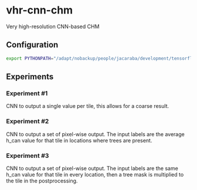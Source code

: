 # vhr-cnn-chm

Very high-resolution CNN-based CHM

## Configuration

```bash
export PYTHONPATH="/adapt/nobackup/people/jacaraba/development/tensorflow-caney:/adapt/nobackup/people/jacaraba/development/vhr-cnn-chm"
```

## Experiments

### Experiment #1

CNN to output a single value per tile, this allows for a coarse result.

### Experiment #2

CNN to output a set of pixel-wise output. The input labels are the average h_can
value for that tile in locations where trees are present.

### Experiment #3

CNN to output a set of pixel-wise output. The input labels are the same h_can
value for that tile in every location, then a tree mask is multiplied to the tile
in the postprocessing.
